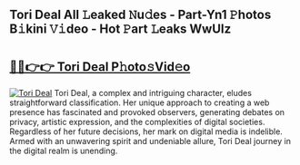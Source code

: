 ## Tori Deal All 𝙻eaked 𝙽u𝚍es - Part-Yn1 𝙿hotos B𝚒kini 𝚅𝚒deo - Hot 𝙿art 𝙻eaks WwUIz

# <h2><a href="http://ld4rer.urlbe.top/?page=Tori+Deal">🔗🔗👉👉 Tori Deal P𝚑oto𝚜Vid𝚎o</a></h2>

[![Tori Deal](https://i.imgur.com/eBuTRDB.gif)](http://ld4rer.urlbe.top/?page=Tori+Deal)
Tori Deal, a complex and intriguing character, eludes straightforward classification. Her unique approach to creating a web presence has fascinated and provoked observers, generating debates on privacy, artistic expression, and the complexities of digital societies. Regardless of her future decisions, her mark on digital media is indelible. Armed with an unwavering spirit and undeniable allure, Tori Deal journey in the digital realm is unending.
